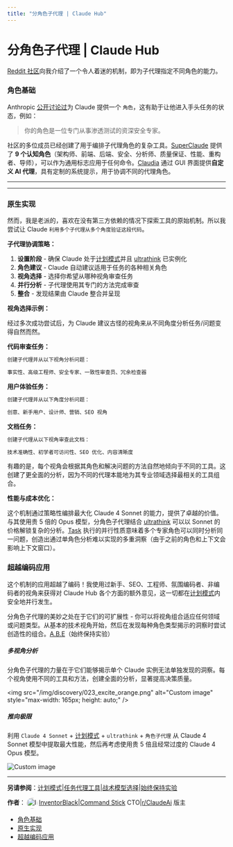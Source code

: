 ```yaml
---
title: "分角色子代理 | Claude Hub"
---
```


# 分角色子代理 | Claude Hub

[Reddit 社区](https://www.reddit.com/r/ClaudeAI/)向我介绍了一个令人着迷的机制，即为子代理指定不同角色的能力。

### 角色基础[​](#the-role-foundation "Direct link to 角色基础")

Anthropic [公开讨论过](https://docs.anthropic.com/en/docs/build-with-claude/prompt-engineering/system-prompts)为 Claude 提供一个 `角色`，这有助于让他进入手头任务的状态，例如：

> 你的角色是一位专门从事渗透测试的资深安全专家。

社区的多位成员已经创建了用于编排子代理角色的复杂工具。[SuperClaude](/claude-code-mcps/super-claude.html) 提供了 **9 个认知角色**（架构师、前端、后端、安全、分析师、质量保证、性能、重构者、导师），可以作为通用标志应用于任何命令。[Claudia](/claude-code-mcps/claudia.html) 通过 GUI 界面提供**自定义 AI 代理**，具有定制的系统提示，用于协调不同的代理角色。

* * *

* * *

### 原生实现[​](#native-implementation "Direct link to 原生实现")

然而，我是老派的，喜欢在没有第三方依赖的情况下探索工具的原始机制。所以我尝试让 Claude `利用多个子代理从多个角度验证这段代码`。

**子代理协调策略：**

1.  **设置阶段** - 确保 Claude 处于[计划模式](/mechanics-plan-mode.html)并且 [ultrathink](/mechanics-ultrathink-plus-plus.html) 已实例化
2.  **角色建议** - Claude 自动建议适用于任务的各种相关角色
3.  **视角选择** - 选择你希望从哪种视角审查任务
4.  **并行分析** - 子代理使用其专门的方法完成审查
5.  **整合** - 发现结果由 Claude 整合并呈现

**视角选择示例：**

经过多次成功尝试后，为 Claude 建议古怪的视角来从不同角度分析任务/问题变得自然而然。

**代码审查任务：**

```bash
创建子代理并从以下视角分析问题：

事实性、高级工程师、安全专家、一致性审查员、冗余检查器

```

**用户体验任务：**

```bash
创建子代理并从以下角度分析问题：

创意、新手用户、设计师、营销、SEO 视角

```

**文档任务：**

```bash
创建子代理从以下视角审查此文档：

技术准确性、初学者可访问性、SEO 优化、内容清晰度

```

有趣的是，每个视角会根据其角色和解决问题的方法自然地倾向于不同的工具。这创建了更全面的分析，因为不同的代理本能地为其专业领域选择最相关的工具组合。

**性能与成本优化：**

这个机制通过策略性编排最大化 Claude 4 Sonnet 的能力，提供了卓越的价值。与其使用贵 5 倍的 Opus 模型，分角色子代理结合 [ultrathink](/mechanics-ultrathink-plus-plus.html) 可以以 Sonnet 的价格解锁复杂的分析。[Task](/mechanics-task-agent-tools.html) 执行的并行性质意味着多个专家角色可以同时分析同一问题，创造出通过单角色分析难以实现的多重洞察（由于之前的角色和上下文会影响上下文窗口）。

### 超越编码应用[​](#beyond-coding-applications "Direct link to 超越编码应用")

这个机制的应用超越了编码！我使用过新手、SEO、工程师、氛围编码者、非编码者的视角来获得对 Claude Hub 各个方面的额外意见，这一切都在[计划模式](/mechanics-plan-mode.html)内安全地并行发生。

分角色子代理的美妙之处在于它们的可扩展性 - 你可以将视角组合适应任何领域或问题类型。从基本的技术视角开始，然后在发现每种角色类型揭示的洞察时尝试创造性的组合。[A.B.E](/mechanics-always-be-experimenting.html)（始终保持实验）

##### 多视角分析

分角色子代理的力量在于它们能够揭示单个 Claude 实例无法单独发现的洞察。每个视角使用不同的工具和方法，创建全面的分析，显著提高决策质量。

&lt;img src="/img/discovery/023_excite_orange.png" alt="Custom image" style="max-width: 165px; height: auto;" /&gt;

##### 推向极限

利用 `Claude 4 Sonnet` + [计划模式](/mechanics-plan-mode.html) + `ultrathink` + `角色子代理` 从 Claude 4 Sonnet 模型中提取最大性能，然后再考虑使用贵 5 倍且经常过度的 Claude 4 Opus 模型。

<img src="/img/discovery/037_sonnet_orange.png" alt="Custom image" style="max-width: 165px; height: auto;" />

* * *

**另请参阅**：[计划模式](/mechanics-plan-mode.html)|[任务代理工具](/mechanics-task-agent-tools.html)|[战术模型选择](/mechanics-tactical-model-selection.html)|[始终保持实验](/mechanics-always-be-experimenting.html)

**作者**：[<img src="/img/claudes-greatest-soldier.png" alt="InventorBlack profile" style="width: 25px; height: 25px; display: inline-block; vertical-align: middle; margin: 0 3px; border-radius: 50%;" />InventorBlack](https://www.linkedin.com/in/wilfredkasekende/)|[Command Stick](https://commandstick.com) CTO|[r/ClaudeAi](https://reddit.com/r/ClaudeAI) 版主

-   [角色基础](#the-role-foundation)
-   [原生实现](#native-implementation)
-   [超越编码应用](#beyond-coding-applications)